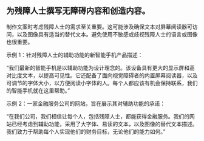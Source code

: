 ## 为残障人士撰写无障碍内容和创造内容。

制作文案时考虑残障人士的需求至关重要。这可能涉及确保文本对屏幕阅读器可访问，以及图像具有适当的替代文本。避免使用不敏感或歧视残障人士的语言或图像也很重要。

示例 1：针对残障人士的辅助功能的新智能手机产品描述：

“我们最新的智能手机是以辅助功能为设计理念的。该设备具有更大的显示屏和高对比度文本，以提高可见性。它还配备了面向视觉障碍者的内置屏幕阅读器，以及可调节的字体大小，以方便阅读小字体的人。每个人都应该有机会保持联系，我们的智能手机就在这里帮助。”

示例 2：一家金融服务公司的网站，旨在展示其对辅助功能的承诺：

“在我们公司，我们相信让每个人，包括残障人士，都能获得金融服务。我们的网站已经考虑到辅助功能，采用了大字体、易读的文本，以及图像的替代文本描述。我们致力于帮助每个人实现他们的财务目标，无论他们的能力如何。”
